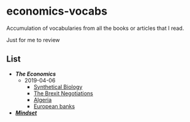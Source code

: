 # economics-vocabs
Accumulation of vocabularies from all the books or articles that I read.

Just for me to review


## List

- ***The Economics***
  - 2019-04-06
    - [Synthetical Biology](./src/economics/2019-04-06/synthetical_biology)
    - [The Brexit Negotiations](./src/economics/2019-04-06/the_brexit_negotiations)
    - [Algeria](./src/economics/2019-04-06/algeria)
    - [European banks](./src/economics/2019-04-06/european_banks)
- ***[Mindset](.src/mindset)***

